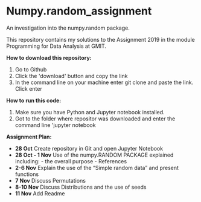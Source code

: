 # Numpy.random_assignment
An investigation into the numpy.random package.

This repository contains my solutions to the Assignment 2019 in the module Programming for Data Analysis at GMIT. 

**How to download this repository:**
1. Go to Github
2. Click the 'download' button and copy the link
3. In the command line on your machine enter git clone and paste the link. Click enter

**How to run this code:**
1. Make sure you have Python and Jupyter notebook installed.
2. Got to the folder where repositor was downloaded and enter the command line 'jupyter notebook

**Assignment Plan:**

- **28 Oct**         Create repository in Git and open Jupyter Notebook
- **28 Oct - 1 Nov** Use of the numpy.RANDOM PACKAGE explained including:
                    - the overall purpose
                    - References
- **2-6 Nov**        Explain the use of the “Simple random data” and present functions
- **7 Nov**          Discuss Permutations
- **8-10 Nov**       Discuss Distributions and the use of seeds
- **11 Nov**         Add Readme
